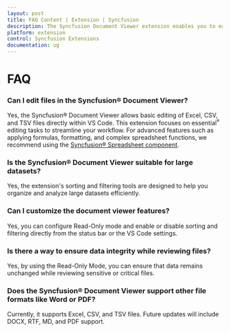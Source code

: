 ```yaml
---
layout: post
title: FAQ Content | Extension | Syncfusion
description: The Syncfusion Document Viewer extension enables you to easily view and manage your documents within VSCode using our intuitive features.
platform: extension
control: Syncfusion Extensions
documentation: ug
---
```


# FAQ

### Can I edit files in the Syncfusion® Document Viewer?

Yes, the Syncfusion® Document Viewer allows basic editing of Excel, CSV, and TSV files directly within VS Code. This extension focuses on essential<sup style="font-size:70%">&reg;</sup> editing tasks to streamline your workflow. For advanced features such as applying formulas, formatting, and complex spreadsheet functions, we recommend using the [Syncfusion® Spreadsheet component](https://www.syncfusion.com/javascript-ui-controls/js-spreadsheet).

### Is the Syncfusion® Document Viewer suitable for large datasets?

Yes, the extension's sorting and filtering tools are designed to help you organize and analyze large datasets efficiently.

### Can I customize the document viewer features?

Yes, you can configure Read-Only mode and enable or disable sorting and filtering directly from the status bar or the VS Code settings. 

### Is there a way to ensure data integrity while reviewing files?

Yes, by using the Read-Only Mode, you can ensure that data remains unchanged while reviewing sensitive or critical files. 

### Does the Syncfusion® Document Viewer support other file formats like Word or PDF?

Currently, it supports Excel, CSV, and TSV files. Future updates will include DOCX, RTF, MD, and PDF support.